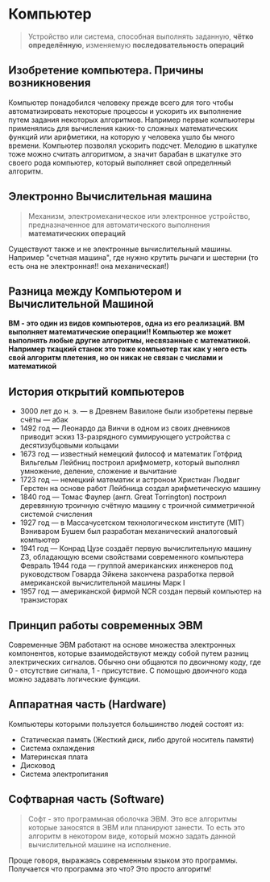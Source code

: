 # Компьютер
> Устройство или система, способная выполнять заданную, **чётко определённую**, изменяемую **последовательность операций**


## Изобретение компьютера. Причины возникновения
Компьютер понадобился человеку прежде всего для того чтобы автоматизировать некоторые процессы и ускорить их выполнение путем задания некоторых алгоритмов. Например первые компьютеры применялись для вычисления каких-то сложных математических функций или арифметики, на которую у человека ушло бы много времени. Компьютер позволял ускорить подсчет. Мелодию в шкатулке тоже можно считать алгоритмом, а значит барабан в шкатулке это своего рода компьютер, который выполняет свой определнный алгоритм.

## Электронно Вычислительная машина
>  Механизм, электромеханическое или электронное устройство, предназначенное для автоматического выполнения **математических операций**

Существуют также и не электронные вычислительный машины. Например "счетная машина", где нужно крутить рычаги и шестерни (то есть она не электронная!! она механическая!)

## Разница между Компьютером и Вычислительной Машиной
**ВМ - это один из видов компьютеров, одна из его реализаций. ВМ выполняет математические операции!! Компьютер же может выполнять любые другие алгоритмы, несвязанные с математикой. Например ткацкий станок это тоже компьютер так как у него есть свой алгоритм плетения, но он никак не связан с числами и математикой**

## История открытий компьютеров
* 3000 лет до н. э. — в Древнем Вавилоне были изобретены первые счёты — абак
* 1492 год — Леонардо да Винчи в одном из своих дневников приводит эскиз 13-разрядного суммирующего устройства с десятизубцовыми кольцами
* 1673 год — известный немецкий философ и математик Готфрид Вильгельм Лейбниц построил арифмометр, который выполнял умножение, деление, сложение и вычитание
* 1723 год — немецкий математик и астроном Христиан Людвиг Герстен на основе работ Лейбница создал арифметическую машину
* 1840 год — Томас Фаулер (англ. Great Torrington) построил деревянную троичную счётную машину с троичной симметричной системой счисления
* 1927 год — в Массачусетском технологическом институте (MIT) Вэниваром Бушем был разработан механический аналоговый компьютер
* 1941 год — Конрад Цузе создаёт первую вычислительную машину Z3, обладающую всеми свойствами современного компьютера
Февраль 1944 года — группой американских инженеров под руководством Говарда Эйкена закончена разработка первой американской вычислительной машины Марк I
* 1957 год — американской фирмой NCR создан первый компьютер на транзисторах



## Принцип работы современных ЭВМ
Современные ЭВМ работают на основе множества электронных компонентов, которые взаимодействуют между собой путем разниц электрических сигналов. Обычно они общаются по двоичному коду, где 0 - отсутствие сигнала, 1 - присутствие. С помощью двоичного кода можно задавать логические функции.

## Аппаратная часть (Hardware)
Компьютеры которыми пользуется большинство людей состоят из:
* Статическая память (Жесткий диск, либо другой носитель памяти)
* Система охлаждения
* Материнская плата
* Дисковод
* Система электропитания

## Софтварная часть (Software)
> Софт - это программная оболочка ЭВМ. Это все алгоритмы которые заносятся в ЭВМ или планируют занести. То есть это алгоритм в некотором виде, который можно задать данной вычислительной машине на исполнение.

Проще говоря, выражаясь современным языком это программы. Получается что программа это что? Это просто алгоритм!
